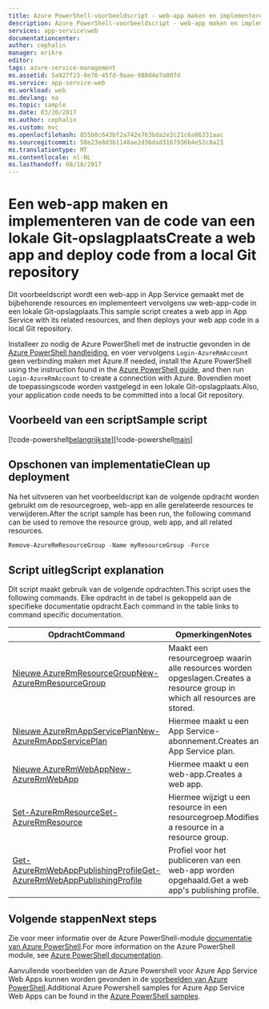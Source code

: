 ```yaml
---
title: Azure PowerShell-voorbeeldscript - web-app maken en implementeren van de code van een lokale Git-opslagplaats | Microsoft Docs
description: Azure PowerShell-voorbeeldscript - web-app maken en implementeren van de code van een lokale Git-opslagplaats
services: app-service\web
documentationcenter: 
author: cephalin
manager: erikre
editor: 
tags: azure-service-management
ms.assetid: 5a927f23-8e70-45fd-9aae-980d4e7a007d
ms.service: app-service-web
ms.workload: web
ms.devlang: na
ms.topic: sample
ms.date: 03/20/2017
ms.author: cephalin
ms.custom: mvc
ms.openlocfilehash: 855b8c643bf2a742e763bda2e2c21c6a86331aac
ms.sourcegitcommit: 50e23e8d3b1148ae2d36dad3167936b4e52c8a23
ms.translationtype: MT
ms.contentlocale: nl-NL
ms.lasthandoff: 08/18/2017
---
```

# <a name="create-a-web-app-and-deploy-code-from-a-local-git-repository"></a><span data-ttu-id="4a618-103">Een web-app maken en implementeren van de code van een lokale Git-opslagplaats</span><span class="sxs-lookup"><span data-stu-id="4a618-103">Create a web app and deploy code from a local Git repository</span></span>

<span data-ttu-id="4a618-104">Dit voorbeeldscript wordt een web-app in App Service gemaakt met de bijbehorende resources en implementeert vervolgens uw web-app-code in een lokale Git-opslagplaats.</span><span class="sxs-lookup"><span data-stu-id="4a618-104">This sample script creates a web app in App Service with its related resources, and then deploys your web app code in a local Git repository.</span></span>

<span data-ttu-id="4a618-105">Installeer zo nodig de Azure PowerShell met de instructie gevonden in de [Azure PowerShell handleiding](/powershell/azure/overview), en voer vervolgens `Login-AzureRmAccount` geen verbinding maken met Azure.</span><span class="sxs-lookup"><span data-stu-id="4a618-105">If needed, install the Azure PowerShell using the instruction found in the [Azure PowerShell guide](/powershell/azure/overview), and then run `Login-AzureRmAccount` to create a connection with Azure.</span></span> <span data-ttu-id="4a618-106">Bovendien moet de toepassingscode worden vastgelegd in een lokale Git-opslagplaats.</span><span class="sxs-lookup"><span data-stu-id="4a618-106">Also, your application code needs to be committed into a local Git repository.</span></span>

## <a name="sample-script"></a><span data-ttu-id="4a618-107">Voorbeeld van een script</span><span class="sxs-lookup"><span data-stu-id="4a618-107">Sample script</span></span>

<span data-ttu-id="4a618-108">[!code-powershell[belangrijkste](../../../powershell_scripts/app-service/deploy-local-git/deploy-local-git.ps1?highlight=1 "een web-app maken en implementeren van de code van een lokale Git-opslagplaats")]</span><span class="sxs-lookup"><span data-stu-id="4a618-108">[!code-powershell[main](../../../powershell_scripts/app-service/deploy-local-git/deploy-local-git.ps1?highlight=1 "Create a web app and deploy code from a local Git repository")]</span></span>

## <a name="clean-up-deployment"></a><span data-ttu-id="4a618-109">Opschonen van implementatie</span><span class="sxs-lookup"><span data-stu-id="4a618-109">Clean up deployment</span></span> 

<span data-ttu-id="4a618-110">Na het uitvoeren van het voorbeeldscript kan de volgende opdracht worden gebruikt om de resourcegroep, web-app en alle gerelateerde resources te verwijderen.</span><span class="sxs-lookup"><span data-stu-id="4a618-110">After the script sample has been run, the following command can be used to remove the resource group, web app, and all related resources.</span></span>

```powershell
Remove-AzureRmResourceGroup -Name myResourceGroup -Force
```

## <a name="script-explanation"></a><span data-ttu-id="4a618-111">Script uitleg</span><span class="sxs-lookup"><span data-stu-id="4a618-111">Script explanation</span></span>

<span data-ttu-id="4a618-112">Dit script maakt gebruik van de volgende opdrachten.</span><span class="sxs-lookup"><span data-stu-id="4a618-112">This script uses the following commands.</span></span> <span data-ttu-id="4a618-113">Elke opdracht in de tabel is gekoppeld aan de specifieke documentatie opdracht.</span><span class="sxs-lookup"><span data-stu-id="4a618-113">Each command in the table links to command specific documentation.</span></span>

| <span data-ttu-id="4a618-114">Opdracht</span><span class="sxs-lookup"><span data-stu-id="4a618-114">Command</span></span> | <span data-ttu-id="4a618-115">Opmerkingen</span><span class="sxs-lookup"><span data-stu-id="4a618-115">Notes</span></span> |
|---|---|
| [<span data-ttu-id="4a618-116">Nieuwe AzureRmResourceGroup</span><span class="sxs-lookup"><span data-stu-id="4a618-116">New-AzureRmResourceGroup</span></span>](/powershell/module/azurerm.resources/new-azurermresourcegroup) | <span data-ttu-id="4a618-117">Maakt een resourcegroep waarin alle resources worden opgeslagen.</span><span class="sxs-lookup"><span data-stu-id="4a618-117">Creates a resource group in which all resources are stored.</span></span> |
| [<span data-ttu-id="4a618-118">Nieuwe AzureRmAppServicePlan</span><span class="sxs-lookup"><span data-stu-id="4a618-118">New-AzureRmAppServicePlan</span></span>](/powershell/module/azurerm.websites/new-azurermappserviceplan) | <span data-ttu-id="4a618-119">Hiermee maakt u een App Service-abonnement.</span><span class="sxs-lookup"><span data-stu-id="4a618-119">Creates an App Service plan.</span></span> |
| [<span data-ttu-id="4a618-120">Nieuwe AzureRmWebApp</span><span class="sxs-lookup"><span data-stu-id="4a618-120">New-AzureRmWebApp</span></span>](/powershell/module/azurerm.websites/new-azurermwebapp) | <span data-ttu-id="4a618-121">Hiermee maakt u een web-app.</span><span class="sxs-lookup"><span data-stu-id="4a618-121">Creates a web app.</span></span> |
| [<span data-ttu-id="4a618-122">Set-AzureRmResource</span><span class="sxs-lookup"><span data-stu-id="4a618-122">Set-AzureRmResource</span></span>](/powershell/module/azurerm.resources/set-azurermresource) | <span data-ttu-id="4a618-123">Hiermee wijzigt u een resource in een resourcegroep.</span><span class="sxs-lookup"><span data-stu-id="4a618-123">Modifies a resource in a resource group.</span></span> |
| [<span data-ttu-id="4a618-124">Get-AzureRmWebAppPublishingProfile</span><span class="sxs-lookup"><span data-stu-id="4a618-124">Get-AzureRmWebAppPublishingProfile</span></span>](/powershell/module/azurerm.websites/get-azurermwebapppublishingprofile) | <span data-ttu-id="4a618-125">Profiel voor het publiceren van een web-app worden opgehaald.</span><span class="sxs-lookup"><span data-stu-id="4a618-125">Get a web app's publishing profile.</span></span> |

## <a name="next-steps"></a><span data-ttu-id="4a618-126">Volgende stappen</span><span class="sxs-lookup"><span data-stu-id="4a618-126">Next steps</span></span>

<span data-ttu-id="4a618-127">Zie voor meer informatie over de Azure PowerShell-module [documentatie van Azure PowerShell](/powershell/azure/overview).</span><span class="sxs-lookup"><span data-stu-id="4a618-127">For more information on the Azure PowerShell module, see [Azure PowerShell documentation](/powershell/azure/overview).</span></span>

<span data-ttu-id="4a618-128">Aanvullende voorbeelden van de Azure Powershell voor Azure App Service Web Apps kunnen worden gevonden in de [voorbeelden van Azure PowerShell](../app-service-powershell-samples.md).</span><span class="sxs-lookup"><span data-stu-id="4a618-128">Additional Azure Powershell samples for Azure App Service Web Apps can be found in the [Azure PowerShell samples](../app-service-powershell-samples.md).</span></span>
